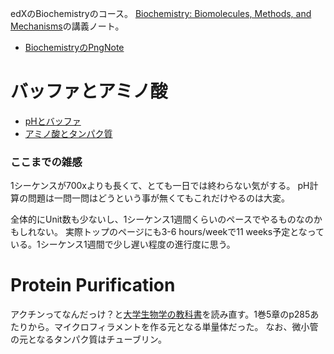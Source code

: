 edXのBiochemistryのコース。
[Biochemistry: Biomolecules, Methods, and Mechanisms](https://www.edx.org/course/biochemistry-biomolecules-methods-and-mechanisms-course-v1mitx705x3t2021)の講義ノート。

- [BiochemistryのPngNote](https://karino2.github.io/ImageGallery/Biochemistry705x.html)

# バッファとアミノ酸

- [pHとバッファ](pHとバッファ.md)
- [アミノ酸とタンパク質](アミノ酸とタンパク質.md)

### ここまでの雑感

1シーケンスが700xよりも長くて、とても一日では終わらない気がする。
pH計算の問題は一問一問はどうという事が無くてもこれだけやるのは大変。

全体的にUnit数も少ないし、1シーケンス1週間くらいのペースでやるものなのかもしれない。
実際トップのページにも3-6 hours/weekで11 weeks予定となっている。1シーケンス1週間で少し遅い程度の進行度に思う。

# Protein Purification

アクチンってなんだっけ？と[大学生物学の教科書](大学生物学の教科書.md)を読み直す。1巻5章のp285あたりから。マイクロフィラメントを作る元となる単量体だった。
なお、微小管の元となるタンパク質はチューブリン。